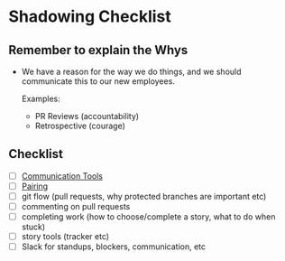 # Shadowing Checklist

## Remember to explain the Whys
  - We have a reason for the way we do things, and we should communicate this to our new employees.

    Examples:
    - PR Reviews (accountability)
    - Retrospective (courage)

## Checklist

- [ ] [Communication Tools](https://docs.google.com/document/d/1jjlUXsVssPEoVgEOp6yfIxurOLf0AtNGGMbM2pxNfjA/edit)
- [ ] [Pairing](../../PAIRING.md)
- [ ] git flow (pull requests, why protected branches are important etc)
- [ ] commenting on pull requests
- [ ] completing work (how to choose/complete a story, what to do when stuck)
- [ ] story tools (tracker etc)
- [ ] Slack for standups, blockers, communication, etc
